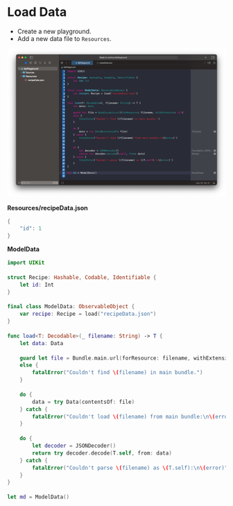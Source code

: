 # Load Data

- Create a new playground.
- Add a new data file to `Resources`.

![](images/1.png)

**Resources/recipeData.json**

```swift
{
    "id": 1
}
```

**ModelData**

```swift
import UIKit

struct Recipe: Hashable, Codable, Identifiable {
    let id: Int
}

final class ModelData: ObservableObject {
    var recipe: Recipe = load("recipeData.json")
}

func load<T: Decodable>(_ filename: String) -> T {
    let data: Data

    guard let file = Bundle.main.url(forResource: filename, withExtension: nil)
    else {
        fatalError("Couldn't find \(filename) in main bundle.")
    }

    do {
        data = try Data(contentsOf: file)
    } catch {
        fatalError("Couldn't load \(filename) from main bundle:\n\(error)")
    }

    do {
        let decoder = JSONDecoder()
        return try decoder.decode(T.self, from: data)
    } catch {
        fatalError("Couldn't parse \(filename) as \(T.self):\n\(error)")
    }
}

let md = ModelData()
```



